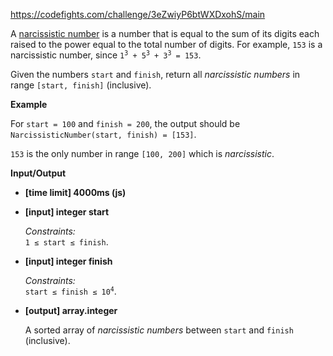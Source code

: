 https://codefights.com/challenge/3eZwiyP6btWXDxohS/main
<p>A <a href="http://en.wikipedia.org/wiki/Narcissistic_number">narcissistic number</a> is a number that is equal to the sum of its digits each raised to the power equal to the total number of digits. For example, <code>153</code> is a narcissistic number, since <code>1<sup>3</sup> + 5<sup>3</sup> + 3<sup>3</sup> = 153</code>.</p>
<p>Given the numbers <code>start</code> and <code>finish</code>, return all <em>narcissistic numbers</em> in range <code>[start, finish]</code> (inclusive).</p>
<p><strong>Example</strong></p>
<p>For <code>start = 100</code> and <code>finish = 200</code>, the output should be<br>
<code>NarcissisticNumber(start, finish) = [153]</code>.</p>
<p><code>153</code> is the only number in range <code>[100, 200]</code> which is <em>narcissistic</em>.</p>
<p><strong>Input/Output</strong></p>
<ul>
<li><strong>[time limit] 4000ms (js)</strong></li>
</ul>
<ul>
<li>
<p><strong>[input] integer start</strong></p>
<p><em>Constraints:</em><br>
<code>1 ≤ start ≤ finish</code>.</p>
</li>
<li>
<p><strong>[input] integer finish</strong></p>
<p><em>Constraints:</em><br>
<code>start ≤ finish ≤ 10<sup>4</sup></code>.</p>
</li>
<li>
<p><strong>[output] array.integer</strong></p>
<p>A sorted array of <em>narcissistic numbers</em> between <code>start</code> and <code>finish</code> (inclusive).</p>
</li>
</ul>
